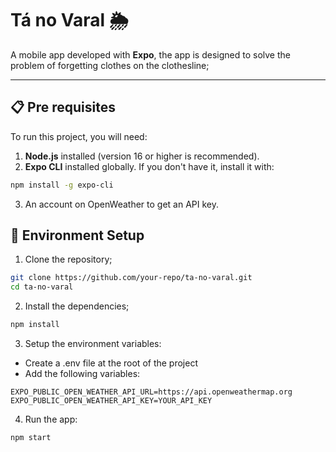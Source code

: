 # Tá no Varal 🌦️

A mobile app developed with **Expo**, the app is designed to solve the problem of forgetting clothes on the clothesline;

---

## 📋 Pre requisites

To run this project, you will need:

1. **Node.js** installed (version 16 or higher is recommended).
2. **Expo CLI** installed globally. If you don't have it, install it with:

```bash
npm install -g expo-cli
```
   
3.	An account on OpenWeather to get an API key.

## 🔧 Environment Setup

1. Clone the repository;
```bash
git clone https://github.com/your-repo/ta-no-varal.git
cd ta-no-varal
```

2. Install the dependencies;
```bash
npm install
```

3. Setup the environment variables:
- Create a .env file at the root of the project
- Add the following variables:
```env
EXPO_PUBLIC_OPEN_WEATHER_API_URL=https://api.openweathermap.org
EXPO_PUBLIC_OPEN_WEATHER_API_KEY=YOUR_API_KEY
```

4. Run the app:
```bash
npm start
```